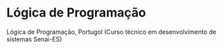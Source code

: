 # Lógica de Programação
Lógica de Programação, Portugol (Curso técnico em desenvolvimento de sistemas Senai-ES) 
